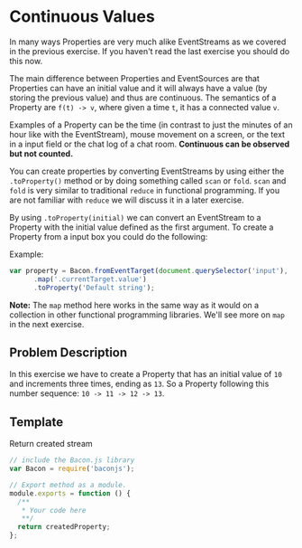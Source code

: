 # Continuous Values

In many ways Properties are very much alike EventStreams as we covered in the
previous exercise. If you haven't read the last exercise you should do this now.

The main difference between Properties and EventSources are that Properties
can have an initial value and it will always have a value (by storing the
previous value) and thus are continuous. The semantics of a Property are
`f(t) -> v`, where given a time `t`, it has a connected value `v`.

Examples of a Property can be the time (in contrast to just the minutes of
an hour like with the EventStream), mouse movement on a screen, or the text
in a input field or the chat log of a chat room. **Continuous can be observed
but not counted.**

You can create properties by converting EventStreams by using either the
`.toProperty()` method or by doing something called `scan` or `fold`. `scan`
and `fold` is very similar to traditional `reduce` in functional programming.
If you are not familiar with `reduce` we will discuss it in a later exercise.

By using `.toProperty(initial)` we can convert an EventStream to a Property
with the initial value defined as the first argument. To create a Property
from a input box you could do the following:

Example:
```javascript
var property = Bacon.fromEventTarget(document.querySelector('input'), 'keyup')
      .map('.currentTarget.value')
      .toProperty('Default string');
```

**Note:** The `map` method here works in the same way as it would on a collection
in other functional programming libraries. We'll see more on `map` in the next
exercise.

## Problem Description

In this exercise we have to create a Property that has an initial value of
`10` and increments three times, ending as `13`. So a Property following this
number sequence: `10 -> 11 -> 12 -> 13`.

## Template

Return created stream
```js
// include the Bacon.js library
var Bacon = require('baconjs');

// Export method as a module.
module.exports = function () {
  /**
   * Your code here
   **/
  return createdProperty;
};
```